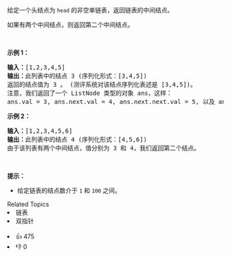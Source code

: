<p>给定一个头结点为 <code>head</code> 的非空单链表，返回链表的中间结点。</p>

<p>如果有两个中间结点，则返回第二个中间结点。</p>

<p> </p>

<p><strong>示例 1：</strong></p>

<pre>
<strong>输入：</strong>[1,2,3,4,5]
<strong>输出：</strong>此列表中的结点 3 (序列化形式：[3,4,5])
返回的结点值为 3 。 (测评系统对该结点序列化表述是 [3,4,5])。
注意，我们返回了一个 ListNode 类型的对象 ans，这样：
ans.val = 3, ans.next.val = 4, ans.next.next.val = 5, 以及 ans.next.next.next = NULL.
</pre>

<p><strong>示例 2：</strong></p>

<pre>
<strong>输入：</strong>[1,2,3,4,5,6]
<strong>输出：</strong>此列表中的结点 4 (序列化形式：[4,5,6])
由于该列表有两个中间结点，值分别为 3 和 4，我们返回第二个结点。
</pre>

<p> </p>

<p><strong>提示：</strong></p>

<ul>
	<li>给定链表的结点数介于 <code>1</code> 和 <code>100</code> 之间。</li>
</ul>
<div><div>Related Topics</div><div><li>链表</li><li>双指针</li></div></div><br><div><li>👍 475</li><li>👎 0</li></div>